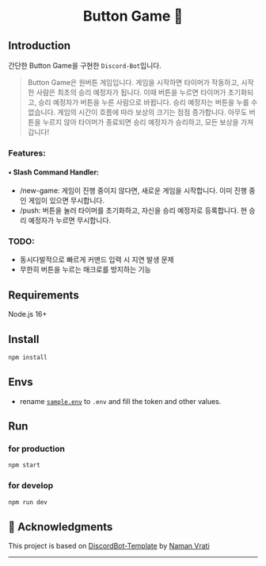 <h1 align="center">Button Game 🎲</h1>

## Introduction

간단한 Button Game을 구현한 `Discord-Bot`입니다.
> Button Game은 원버튼 게임입니다. 게임을 시작하면 타이머가 작동하고, 시작한 사람은 최초의 승리 예정자가 됩니다. 이때 버튼을 누르면 타이머가 초기화되고, 승리 예정자가 버튼을 누른 사람으로 바뀝니다. 승리 예정자는 버튼을 누를 수 없습니다. 게임의 시간이 흐름에 따라 보상의 크기는 점점 증가합니다. 아무도 버튼을 누르지 않아 타이머가 종료되면 승리 예정자가 승리하고, 모든 보상을 가져갑니다!


### Features:

#### • **Slash Command Handler:**

- /new-game: 게임이 진행 중이지 않다면, 새로운 게임을 시작합니다. 이미 진행 중인 게임이 있으면 무시합니다.
- /push: 버튼을 눌러 타이머를 초기화하고, 자신을 승리 예정자로 등록합니다. 현 승리 예정자가 누르면 무시합니다.


### TODO:
- 동시다발적으로 빠르게 커맨드 입력 시 지연 발생 문제
- 무한히 버튼을 누르는 매크로를 방지하는 기능

## Requirements

Node.js 16+

## Install

```sh
npm install
```

## Envs

- rename [`sample.env`](https://github.com/NamVr/DiscordBot-Template/blob/master/sample.env) to `.env` and fill the token and other values.

## Run

### for production
```sh
npm start
```

### for develop
```sh
npm run dev
```


## 📝 Acknowledgments

This project is based on [DiscordBot-Template](https://github.com/NamVr/DiscordBot-Template) by [Naman Vrati](https://github.com/NamVr)

---
